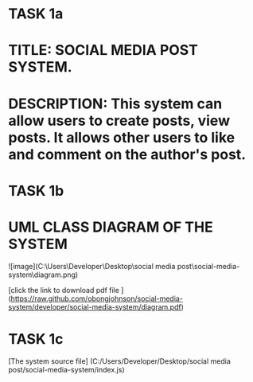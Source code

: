 # **TASK 1a**
# **TITLE:** SOCIAL MEDIA POST SYSTEM.


# **DESCRIPTION:** This system can allow users to create posts, view posts. It allows other users to like and comment on the author's post. 




# **TASK 1b**
# **UML CLASS DIAGRAM OF THE SYSTEM**

![image](C:\Users\Developer\Desktop\social media post\social-media-system\diagram.png)

[click the link to download pdf file ] (https://raw.github.com/obongjohnson/social-media-system/developer/social-media-system/diagram.pdf)




# **TASK 1c**
[The system source file] (C:/Users/Developer/Desktop/social media post/social-media-system/index.js)
